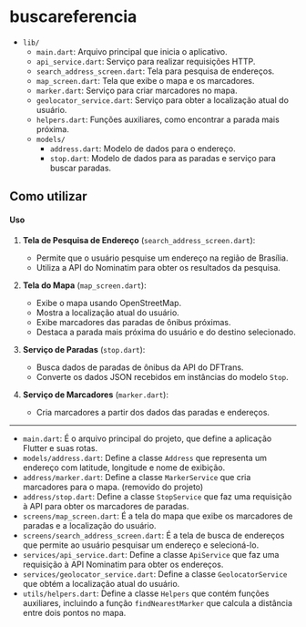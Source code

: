 # buscareferencia

- `lib/`
    - `main.dart`: Arquivo principal que inicia o aplicativo.
    - `api_service.dart`: Serviço para realizar requisições HTTP.
    - `search_address_screen.dart`: Tela para pesquisa de endereços.
    - `map_screen.dart`: Tela que exibe o mapa e os marcadores.
    - `marker.dart`: Serviço para criar marcadores no mapa.
    - `geolocator_service.dart`: Serviço para obter a localização atual do usuário.
    - `helpers.dart`: Funções auxiliares, como encontrar a parada mais próxima.
    - `models/`
        - `address.dart`: Modelo de dados para o endereço.
        - `stop.dart`: Modelo de dados para as paradas e serviço para buscar paradas.
## Como utilizar

#### Uso

1. **Tela de Pesquisa de Endereço** (`search_address_screen.dart`):
    - Permite que o usuário pesquise um endereço na região de Brasília.
    - Utiliza a API do Nominatim para obter os resultados da pesquisa.

2. **Tela do Mapa** (`map_screen.dart`):
    - Exibe o mapa usando OpenStreetMap.
    - Mostra a localização atual do usuário.
    - Exibe marcadores das paradas de ônibus próximas.
    - Destaca a parada mais próxima do usuário e do destino selecionado.

3. **Serviço de Paradas** (`stop.dart`):
    - Busca dados de paradas de ônibus da API do DFTrans.
    - Converte os dados JSON recebidos em instâncias do modelo `Stop`.

4. **Serviço de Marcadores** (`marker.dart`):
    - Cria marcadores a partir dos dados das paradas e endereços.


---
- `main.dart`: É o arquivo principal do projeto, que define a aplicação Flutter e suas rotas.
- `models/address.dart`: Define a classe `Address` que representa um endereço com latitude, longitude e nome de exibição.
- `address/marker.dart`: Define a classe `MarkerService` que cria marcadores para o mapa. (removido do projeto)
- `address/stop.dart`: Define a classe `StopService` que faz uma requisição à API para obter os marcadores de paradas.
- `screens/map_screen.dart`: É a tela do mapa que exibe os marcadores de paradas e a localização do usuário.
- `screens/search_address_screen.dart`: É a tela de busca de endereços que permite ao usuário pesquisar um endereço e selecioná-lo.
- `services/api_service.dart`: Define a classe `ApiService` que faz uma requisição à API Nominatim para obter os endereços.
- `services/geolocator_service.dart`: Define a classe `GeolocatorService` que obtém a localização atual do usuário.
- `utils/helpers.dart`: Define a classe `Helpers` que contém funções auxiliares, incluindo a função `findNearestMarker` que calcula a distância entre dois pontos no mapa.

